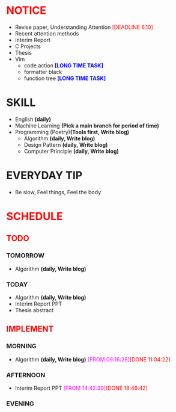 # <font color=red>NOTICE</font>

- Revise paper, Understanding Attention <font color=red>[DEADLINE 6.10]</font>
- Recent attention methods
- Interim Report
- C Projects
- Thesis
- Vim
  - code action <font color=blue>**[LONG TIME TASK]**</font>
  - formatter black
  - function tree <font color=blue>**[LONG TIME TASK]**</font>

# SKILL

- English **(daily)**
- Machine Learning **(Pick a main branch for period of time)**
- Programming (Poetry)**(Tools first, Write blog)**
  - Algorithm **(daily, Write blog)**
  - Design Pattern **(daily, Write blog)**
  - Computer Principle **(daily, Write blog)**

# EVERYDAY TIP

- Be slow, Feel things, Feel the body

# <font color=red>SCHEDULE</font>

## <font color=red>TODO</font>

### TOMORROW

- Algorithm **(daily, Write blog)**

### TODAY

- Algorithm **(daily, Write blog)**
- Interim Report PPT
- Thesis abstract

## <font color=red>IMPLEMENT</font>

### MORNING

- Algorithm **(daily, Write blog)** <font color=magenta>[FROM
  09:16:28]</font><font color=red>[DONE 11:04:22]</font>

### AFTERNOON

- Interim Report PPT <font color=magenta>[FROM
  14:42:39]</font><font color=red>[DONE 18:46:42]</font>

### EVENING
